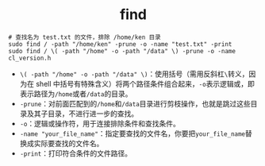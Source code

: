 <h1 align="center">find</h1>




```shell
# 查找名为 test.txt 的文件，排除 /home/ken 目录
sudo find / -path "/home/ken" -prune -o -name "test.txt" -print
sudo find / \( -path "/home" -o -path "/data" \) -prune -o -name cl_version.h
```



- `\( -path "/home" -o -path "/data" \)`：使用括号（需用反斜杠`\`转义，因为在 shell 中括号有特殊含义）将两个路径条件组合起来，`-o`表示逻辑或，即表示路径为`/home`或者`/data`的目录。
- `-prune`：对前面匹配到的`/home`和`/data`目录进行剪枝操作，也就是跳过这些目录及其子目录，不进行进一步的查找。
- `-o`：逻辑或操作符，用于连接排除条件和查找条件。
- `-name "your_file_name"`：指定要查找的文件名，你要把`your_file_name`替换成实际要查找的文件名。
- `-print`：打印符合条件的文件路径。



